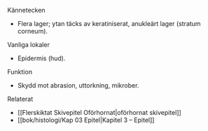 Kännetecken
- Flera lager; ytan täcks av keratiniserat, anukleärt lager (stratum corneum).

Vanliga lokaler
- Epidermis (hud).

Funktion
- Skydd mot abrasion, uttorkning, mikrober.

Relaterat
- [[Flerskiktat Skivepitel Oförhornat|oförhornat skivepitel]]
- [[bok/histologi/Kap 03 Epitel|Kapitel 3 – Epitel]]

